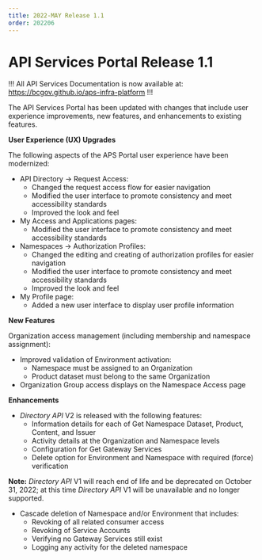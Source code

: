 ```yaml
---
title: 2022-MAY Release 1.1
order: 202206
---
```


# API Services Portal Release 1.1

!!!
All API Services Documentation is now available at: https://bcgov.github.io/aps-infra-platform
!!!

The API Services Portal has been updated with changes that include user experience improvements, new features, and enhancements to existing features.

**User Experience (UX) Upgrades**

The following aspects of the APS Portal user experience have been modernized:
- API Directory → Request Access:
  - Changed the request access flow for easier navigation
  - Modified the user interface to promote consistency and meet accessibility standards
  - Improved the look and feel
- My Access and Applications pages:
  - Modified the user interface to promote consistency and meet accessibility standards
- Namespaces → Authorization Profiles:
  - Changed the editing and creating of authorization profiles for easier navigation
  - Modified the user interface to promote consistency and meet accessibility standards
  - Improved the look and feel 
- My Profile page:
  - Added a new user interface to display user profile information

**New Features**

Organization access management (including membership and namespace assignment):
- Improved validation of Environment activation:
  - Namespace must be assigned to an Organization
  - Product dataset must belong to the same Organization
- Organization Group access displays on the Namespace Access page

**Enhancements**

- _Directory API_ V2 is released with the following features:
  - Information details for each of Get Namespace Dataset, Product, Content, and Issuer
  - Activity details at the Organization and Namespace levels
  - Configuration for Get Gateway Services
  - Delete option for Environment and Namespace with required (force) verification

**Note:** _Directory API_ V1 will reach end of life and be deprecated on October 31, 2022; at this time _Directory API_ V1 will be unavailable and no longer supported.

- Cascade deletion of Namespace and/or Environment that includes:
  - Revoking of all related consumer access
  - Revoking of Service Accounts
  - Verifying no Gateway Services still exist
  - Logging any activity for the deleted namespace
